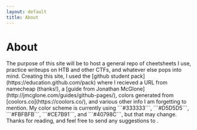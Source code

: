 ```yaml
---
layout: default
title: About
---
```

<div class="blurb">
<h1>About</h1>
<p>The purpose of this site will be to host a general repo of cheetsheets I use, practice writeups on HTB and other CTFs, and whatever else pops into mind. Creating this site, I used the [github student pack](https://education.github.com/pack) where I recieved a URL from namecheap (thanks!), a [guide from Jonathan McGlone](http://jmcglone.com/guides/github-pages/), colors generated from [coolors.co](https://coolors.co/), and various other info I am forgetting to mention. My color scheme is currently using ```#333333```, ```#D5D5D5```, ```#FBFBFB```, ```#CE7B91```, and ```#40798C```, but that may change. Thanks for reading, and feel free to send any suggestions to <marc@mssr.me>.</p> 
</div><!-- /.blurb -->
